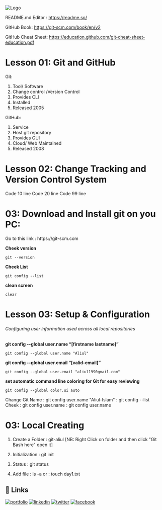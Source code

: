 ![Logo](https://1000logos.net/wp-content/uploads/2018/11/GitHub-logo-500x289.jpg)

README.md Editor : https://readme.so/

GitHub Book: https://git-scm.com/book/en/v2

GitHub Cheat Sheet: https://education.github.com/git-cheat-sheet-education.pdf


<h1>Lesson 01: Git and GitHub</h1>

Git:
1. Tool/ Software
2. Change control /Version Control
3. Provides CLI
4. Installed
5. Released 2005

GitHub:
1. Service
2. Host git repository
3. Provides GUI
4. Cloud/ Web Maintained
5. Released 2008

<h1>Lesson 02: Change Tracking and Version Control System</h1>

Code 10 line
Code 20 line
Code 99 line

<h1>03: Download and Install git on you PC: </h1>
Go to this link : https://git-scm.com

<b>Cheek version</b>

	git --version
<b>Cheek List</b>

	git config --list
<b>clean screen</b>

	clear

<h1>Lesson 03: Setup & Configuration</h1>
<h6>Configuring user information used across all local repositories</h6>
<b>git config --global user.name “[firstname lastname]”</b>
	
	git config --global user.name "Aliul"
<b>git config --global user.email “[valid-email]”</b>
	
	git config --global user.email "aliul1990gmail.com"
<b>set automatic command line coloring for Git for easy reviewing</b>

	git config --global color.ui auto

Change Git Name	: git config user.name "Aliul-Islam"
		: git config --list
Cheek		: git config user.name
		: git config user.name

<h1> 03: Local Creating</h1>

1. Create a Folder	: git-aliul
[NB: Right Click on folder and then click "Git Bash here" open it]

2. Initialization	: git init
3. Status		: git status
4. Add file		: ls -a
or			: touch day1.txt



## 🔗 Links
[![portfolio](https://img.shields.io/badge/my_portfolio-000?style=for-the-badge&logo=ko-fi&logoColor=white)](https://sajedanetwork.com/aliul/)
[![linkedin](https://img.shields.io/badge/linkedin-0A66C2?style=for-the-badge&logo=linkedin&logoColor=white)](https://www.linkedin.com/in/aliul19900)
[![twitter](https://img.shields.io/badge/twitter-1DA1F2?style=for-the-badge&logo=twitter&logoColor=white)](https://twitter.com/aliul1990)
[![facebook](https://img.shields.io/badge/facebook-0A66C2?style=for-the-badge&logo=facebook&logoColor=white)](https://facebook.com/aliul1990)


